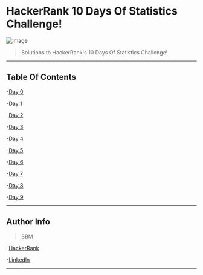 # HackerRank 10 Days Of Statistics Challenge!

![image](https://media.licdn.com/media-proxy/ext?w=800&h=800&hash=obbg3oT%2BAQsReeuvdx1zEL5aP5U%3D&ora=1%2CaFBCTXdkRmpGL2lvQUFBPQ%2CxAVta5g-0R6nlh8Tw1It6a2FowGz60oISIfYC2G8G2f1spyfNT-tdoDSeLKlpEtOdSkFlBJkcrG-GGGiSp7ocuyVIKsw9cGUX9eCbAoMTD0D1Uxj_toPa0lh5rDgCvnxPX8LgM9ZSw2eB4HtbGAyGgIbr-CfHLL-C20gnASvVfnXDc0QWfoywtdTxGxSotfjPdxryp5F2Thw9we31ZDIHBA8ycafAn2WAQEnBUn2Ea5MsaqDwx6joEbWj3j4hrWoP5jyH5Is5lz7_8LwRSi3m3s-uHQW-QALq9NvWXLatuog4nSBJPszRx2QtNbHbneX3qAqzykQrOmgTjaMUTJqsCZA)
>Solutions to HackerRank's 10 Days Of Statistics Challenge!

---

## Table Of Contents
-[Day 0](https://github.com/snehalmastud/10_Days_Of_Statistics/tree/master/Day%200)

-[Day 1](https://github.com/snehalmastud/10_Days_Of_Statistics/tree/master/Day%201)

-[Day 2](https://github.com/snehalmastud/10_Days_Of_Statistics/tree/master/Day%202)

-[Day 3](https://github.com/snehalmastud/10_Days_Of_Statistics/tree/master/Day%203)

-[Day 4](https://github.com/snehalmastud/10_Days_Of_Statistics/tree/master/Day%204)

-[Day 5](https://github.com/snehalmastud/10_Days_Of_Statistics/tree/master/Day%205)

-[Day 6](https://github.com/snehalmastud/10_Days_Of_Statistics/tree/master/Day%206)

-[Day 7](https://github.com/snehalmastud/10_Days_Of_Statistics/tree/master/Day%207)

-[Day 8](https://github.com/snehalmastud/10_Days_Of_Statistics/tree/master/Day%208)

-[Day 9](https://github.com/snehalmastud/10_Days_Of_Statistics/tree/master/Day%209/Multiple%20Linear%20Regression)

---

## Author Info
> SBM

-[HackerRank](https://www.hackerrank.com/smastud0)

-[Linkedln](https://www.linkedin.com/in/snehal-mastud-23a64716b/)

---
